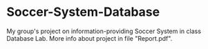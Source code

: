 # Soccer-System-Database
My group's project on information-providing Soccer System in class Database Lab.
More info about project in file "Report.pdf".
